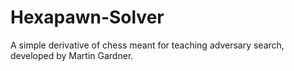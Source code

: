 # Hexapawn-Solver
A simple derivative of chess meant for teaching adversary search, developed by Martin Gardner.
